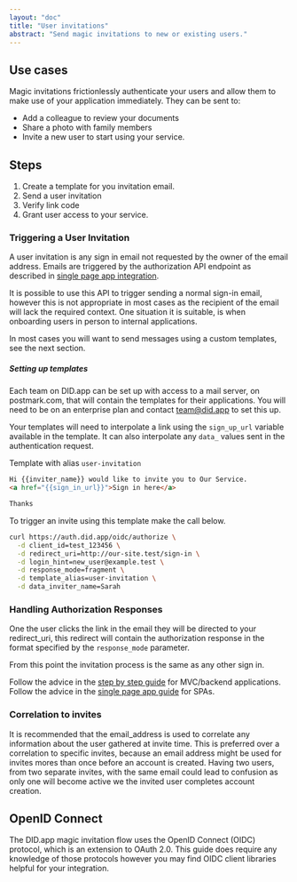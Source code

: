```yaml
---
layout: "doc"
title: "User invitations"
abstract: "Send magic invitations to new or existing users."
---
```


## Use cases

Magic invitations frictionlessly authenticate your users and allow them to make use of your application immediately.
They can be sent to:

- Add a colleague to review your documents
- Share a photo with family members
- Invite a new user to start using your service.

## Steps

1. Create a template for you invitation email.
2. Send a user invitation
3. Verify link code
4. Grant user access to your service.

### Triggering a User Invitation

A user invitation is any sign in email not requested by the owner of the email address.
Emails are triggered by the authorization API endpoint as described in [single page app integration](/docs/single-page-app-integration).

It is possible to use this API to trigger sending a normal sign-in email,
however this is not appropriate in most cases as the recipient of the email will lack the required context.
One situation it is suitable, is when onboarding users in person to internal applications.

In most cases you will want to send messages using a custom templates, see the next section.

##### Setting up templates

Each team on DID.app can be set up with access to a mail server, on postmark.com, that will contain the templates for their applications.
You will need to be on an enterprise plan and contact team@did.app to set this up.

Your templates will need to interpolate a link using the `sign_up_url` variable available in the template.
It can also interpolate any `data_` values sent in the authentication request.

Template with alias `user-invitation`

```html
Hi {{inviter_name}} would like to invite you to Our Service.
<a href="{{sign_in_url}}">Sign in here</a>

Thanks
```

To trigger an invite using this template make the call below.

```sh
curl https://auth.did.app/oidc/authorize \
  -d client_id=test_123456 \
  -d redirect_uri=http://our-site.test/sign-in \
  -d login_hint=new_user@example.test \
  -d response_mode=fragment \
  -d template_alias=user-invitation \
  -d data_inviter_name=Sarah
```

### Handling Authorization Responses

One the user clicks the link in the email they will be directed to your redirect_uri,
this redirect will contain the authorization response in the format specified by the `response_mode` parameter.

From this point the invitation process is the same as any other sign in.

Follow the advice in the [step by step guide](/docs/step-by-step-integration) for MVC/backend applications.
Follow the advice in the [single page app guide](/docs/single-page-app-integration) for SPAs.

### Correlation to invites

It is recommended that the email_address is used to correlate any information about the user gathered at invite time.
This is preferred over a correlation to specific invites, because an email address might be used for invites mores than once before an account is created.
Having two users, from two separate invites, with the same email could lead to confusion as only one will become active we the invited user completes account creation.

## OpenID Connect

The DID.app magic invitation flow uses the OpenID Connect (OIDC) protocol, which is an extension to OAuth 2.0.
This guide does require any knowledge of those protocols however you may find OIDC client libraries helpful for your integration.
